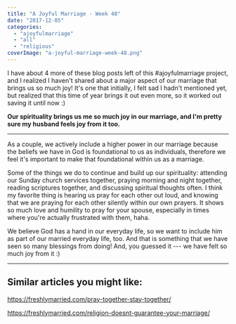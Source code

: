 ```yaml
---
title: "A Joyful Marriage - Week 48"
date: "2017-12-05"
categories: 
  - "ajoyfulmarriage"
  - "all"
  - "religious"
coverImage: "a-joyful-marriage-week-48.png"
---
```


I have about 4 more of these blog posts left of this #ajoyfulmarriage project, and I realized I haven't shared about a major aspect of our marriage that brings us so much joy! It's one that initially, I felt sad I hadn't mentioned yet, but realized that this time of year brings it out even more, so it worked out saving it until now :)

**Our spirituality brings us me so much joy in our marriage, and I'm pretty sure my husband feels joy from it too.**

* * *

As a couple, we actively include a higher power in our marriage because the beliefs we have in God is foundational to us as individuals, therefore we feel it's important to make that foundational within us as a marriage.

Some of the things we do to continue and build up our spirituality: attending our Sunday church services together, praying morning and night together, reading scriptures together, and discussing spiritual thoughts often. I think my favorite thing is hearing us pray for each other out loud, and knowing that we are praying for each other silently within our own prayers. It shows so much love and humility to pray for your spouse, especially in times where you're actually frustrated with them, haha.

We believe God has a hand in our everyday life, so we want to include him as part of our married everyday life, too. And that is something that we have seen so many blessings from doing! And, you guessed it --- we have felt so much joy from it :)

* * *

## Similar articles you might like:

https://freshlymarried.com/pray-together-stay-together/

https://freshlymarried.com/religion-doesnt-guarantee-your-marriage/
